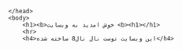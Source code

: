 <html>
    <head>

    </head>
    <body>
        <h1><b>خوش امدید به وبسایت <b><h1></h1>
        <hr>
        <h4>این وبسایت توست نال نال8 ساخته شده</h4>    

